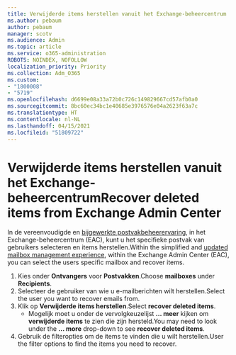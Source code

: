 ```yaml
---
title: Verwijderde items herstellen vanuit het Exchange-beheercentrum
ms.author: pebaum
author: pebaum
manager: scotv
ms.audience: Admin
ms.topic: article
ms.service: o365-administration
ROBOTS: NOINDEX, NOFOLLOW
localization_priority: Priority
ms.collection: Adm_O365
ms.custom:
- "1800008"
- "5719"
ms.openlocfilehash: d6699e08a33a72b0c726c149829667cd57afb0a0
ms.sourcegitcommit: 8bc60ec34bc1e40685e3976576e04a2623f63a7c
ms.translationtype: HT
ms.contentlocale: nl-NL
ms.lasthandoff: 04/15/2021
ms.locfileid: "51809722"
---
```

# <a name="recover-deleted-items-from-exchange-admin-center"></a><span data-ttu-id="b882e-102">Verwijderde items herstellen vanuit het Exchange-beheercentrum</span><span class="sxs-lookup"><span data-stu-id="b882e-102">Recover deleted items from Exchange Admin Center</span></span>

<span data-ttu-id="b882e-103">In de vereenvoudigde en [bijgewerkte postvakbeheerervaring](https://admin.exchange.microsoft.com/#/mailboxes), in het Exchange-beheercentrum (EAC), kunt u het specifieke postvak van gebruikers selecteren en items herstellen.</span><span class="sxs-lookup"><span data-stu-id="b882e-103">Within the simplified and [updated mailbox management experience](https://admin.exchange.microsoft.com/#/mailboxes), within the Exchange Admin Center (EAC), you can select the users specific mailbox and recover items.</span></span>

1. <span data-ttu-id="b882e-104">Kies onder **Ontvangers** voor **Postvakken**.</span><span class="sxs-lookup"><span data-stu-id="b882e-104">Choose **mailboxes** under **Recipients**.</span></span>
2. <span data-ttu-id="b882e-105">Selecteer de gebruiker van wie u e-mailberichten wilt herstellen.</span><span class="sxs-lookup"><span data-stu-id="b882e-105">Select the user you want to recover emails from.</span></span>
3. <span data-ttu-id="b882e-106">Klik op **Verwijderde items herstellen**.</span><span class="sxs-lookup"><span data-stu-id="b882e-106">Select **recover deleted items**.</span></span>
    - <span data-ttu-id="b882e-107">Mogelijk moet u onder de vervolgkeuzelijst **… meer** kijken om **verwijderde items** te zien die zijn hersteld.</span><span class="sxs-lookup"><span data-stu-id="b882e-107">You may need to look under the **… more** drop-down to see **recover deleted items**.</span></span>
4. <span data-ttu-id="b882e-108">Gebruik de filteropties om de items te vinden die u wilt herstellen.</span><span class="sxs-lookup"><span data-stu-id="b882e-108">User the filter options to find the items you need to recover.</span></span>
